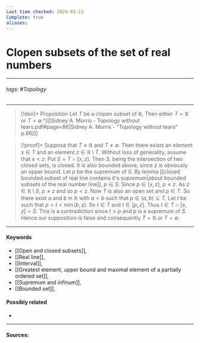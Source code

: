 ```yaml
---
Last time checked: 2024-03-13
Complete: true
aliases:
---
```

# Clopen subsets of the set of real numbers
***
###### tags: #Topology 
***
>[!dsn]+ Proposition
>Let $T$ be a clopen subset of $\mathbb{R}$. Then either $T=\mathbb{R}$ or $T=\emptyset$.^[[[Sidney A. Morris - Topology without tears.pdf#page=86|Sidney A. Morris - "Topology without tears" p.86]]]

>[!proof]+
>Suppose that $T\ne\mathbb{R}$ and $T\ne\emptyset$. Then there exists an element $x\in T$ and an element $z\in\mathbb{R}\setminus T$. Without loss of generality, assume that $x<z$. Put $S=T\cap[x,z]$. Then $S$, being the intersection of two closed sets, is closed. It is also bounded above, since $z$ is obviously an upper bound. Let $p$ be the supremum of $S$. By lemma [[closed bounded subset of real line contains it's supremum|about bounded subsets of the real number line]], $p\in S$. Since $p\in[x,z]$, $p\le z$. As $z\in\mathbb{R}\setminus S$, $p\ne z$ and so $p<z$.
>Now $T$ is also an open set and $p\in T$. So there exist $a$ and $b$ in $\mathbb{R}$ with $a<b$ such that $p\in(a,b)\subseteq T$. Let $t$ be such that $p<t<\min(b,z)$. So $t\in T$ and $t\in[p,z]$. Thus $t\in T\cap[x,z]=S$. This is a contradiction since $t>p$ and $p$ is a supremum of $S$. Hence our supposition is false and consequently $T=\mathbb{R}$ or $T=\emptyset$.
***
#### Keywords
- [[Open and closed subsets]],
- [[Real line]],
- [[Interval]],
- [[Greatest element, upper bound and maximal element of a partially ordered set]],
- [[Supremum and infinum]],
- [[Bounded set]],
#### Possibly related
- 
***
#### Sources: